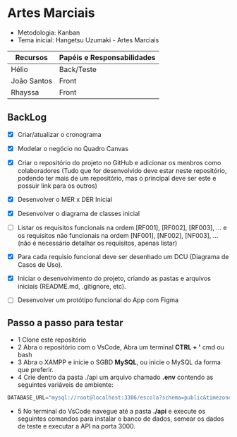 # Artes Marciais

- Metodologia: Kanban
- Tema inicial: Hangetsu Uzumaki - Artes Marciais

|Recursos|Papéis e Responsabilidades|
|-|-|
|Hélio|Back/Teste|
|João Santos|Front|
|Rhayssa|Front|

## BackLog
- [x] Criar/atualizar o cronograma
- [x] Modelar o negócio no Quadro Canvas
- [x] Criar o repositório do projeto no GitHub e adicionar os menbros como colaboradores (Tudo que for desenvolvido deve estar neste repositório, podendo ter mais de um repositório, mas o principal deve ser este e possuir link para os outros)
- [x] Desenvolver o MER x DER Inicial
- [x] Desenvolver o diagrama de classes inicial
- [ ] Listar os requisitos funcionais na ordem [RF001], [RF002], [RF003], ... e os requisitos não funcionais na ordem [NF001], [NF002], [NF003], ... (não é necessário detalhar os requisitos, apenas listar)
- [x] Para cada requisio funcional deve ser desenhado um DCU (Diagrama de Casos de Uso).
- [x] Iniciar o desenvolvimento do projeto, criando as pastas e arquivos iniciais (README.md, .gitignore, etc).
- [ ] Desenvolver um protótipo funcional do App com Figma


## Passo a passo para testar
- 1 Clone este repositório
- 2 Abra o repositório com o VsCode, Abra um terminal **CTRL + '** cmd ou bash
- 3 Abra o XAMPP e inicie o SGBD **MySQL**, ou inicie o MySQL da forma que preferir.
- 4 Crie dentro da pasta ./api um arquivo chamado **.env** contendo as seguintes variáveis de ambiente:
```js
DATABASE_URL="mysql://root@localhost:3306/escola?schema=public&timezone=UTC"
```
- 5 No terminal do VsCode navegue até a pasta **./api** e execute os seguintes comandos para instalar o banco de dados, semear os dados de teste e executar a API na porta 3000.
